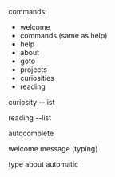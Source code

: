 commands:
 - welcome
 - commands (same as help)
 - help
 - about
 - goto
 - projects
 - curiosities
 - reading

curiosity --list

reading --list

autocomplete

welcome message (typing)

type about automatic


